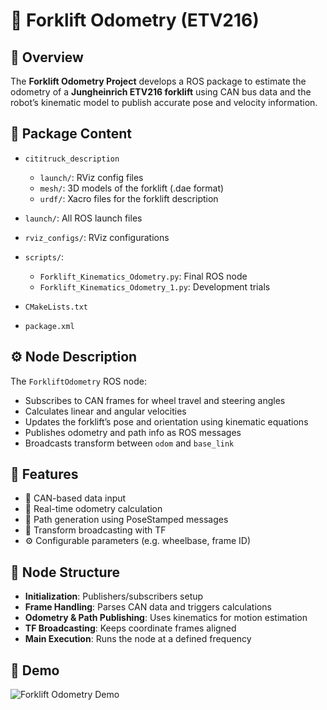 # 🚜 Forklift Odometry (ETV216)

## 📖 Overview
The **Forklift Odometry Project** develops a ROS package to estimate the odometry of a **Jungheinrich ETV216 forklift** using CAN bus data and the robot’s kinematic model to publish accurate pose and velocity information.

## 📁 Package Content

- `cititruck_description`  
  - `launch/`: RViz config files  
  - `mesh/`: 3D models of the forklift (.dae format)  
  - `urdf/`: Xacro files for the forklift description  

- `launch/`: All ROS launch files  
- `rviz_configs/`: RViz configurations  
- `scripts/`:  
  - `Forklift_Kinematics_Odometry.py`: Final ROS node  
  - `Forklift_Kinematics_Odometry_1.py`: Development trials  

- `CMakeLists.txt`  
- `package.xml`

## ⚙️ Node Description

The `ForkliftOdometry` ROS node:
- Subscribes to CAN frames for wheel travel and steering angles
- Calculates linear and angular velocities
- Updates the forklift’s pose and orientation using kinematic equations
- Publishes odometry and path info as ROS messages
- Broadcasts transform between `odom` and `base_link`

## 🔧 Features

- 📡 CAN-based data input  
- 🔁 Real-time odometry calculation  
- 🧭 Path generation using PoseStamped messages  
- 🔄 Transform broadcasting with TF  
- ⚙️ Configurable parameters (e.g. wheelbase, frame ID)

## 🧩 Node Structure

- **Initialization**: Publishers/subscribers setup  
- **Frame Handling**: Parses CAN data and triggers calculations  
- **Odometry & Path Publishing**: Uses kinematics for motion estimation  
- **TF Broadcasting**: Keeps coordinate frames aligned  
- **Main Execution**: Runs the node at a defined frequency  

## 🎥 Demo
![Forklift Odometry Demo](https://github.com/AhmedHusseinElsayed19/Forklift_Odometry/assets/39027317/0c5ab961-6721-41e4-b615-03fc7fd233f8)
